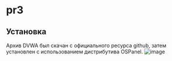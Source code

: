 # pr3
## Установка
Архив DVWA был скачан с официального ресурса github, затем установлен с использованием дистрибутива OSPanel.
![image](https://github.com/user-attachments/assets/ba34beeb-ad1e-4daf-986c-7c5c8635b7bf)
